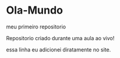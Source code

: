 # Ola-Mundo
 meu primeiro repositorio

Repositorio criado durante uma aula ao vivo!

essa linha eu adicionei diratamente no site.
